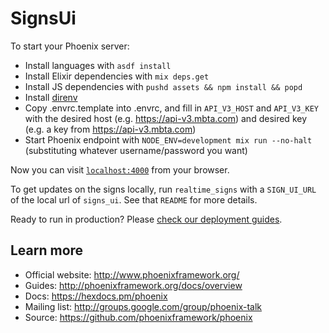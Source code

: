# SignsUi

To start your Phoenix server:

  * Install languages with `asdf install`
  * Install Elixir dependencies with `mix deps.get`
  * Install JS dependencies with `pushd assets && npm install && popd`
  * Install [direnv](https://direnv.net/docs/installation.html)
  * Copy .envrc.template into .envrc, and fill in `API_V3_HOST` and `API_V3_KEY` with the desired host (e.g. https://api-v3.mbta.com) and desired key (e.g. a key from https://api-v3.mbta.com)
  * Start Phoenix endpoint with `NODE_ENV=development mix run --no-halt` (substituting whatever username/password you want)

Now you can visit [`localhost:4000`](http://localhost:4000) from your browser.

To get updates on the signs locally, run `realtime_signs` with a `SIGN_UI_URL` of the local url of `signs_ui`.
See that `README` for more details.

Ready to run in production? Please [check our deployment guides](http://www.phoenixframework.org/docs/deployment).

## Learn more

  * Official website: http://www.phoenixframework.org/
  * Guides: http://phoenixframework.org/docs/overview
  * Docs: https://hexdocs.pm/phoenix
  * Mailing list: http://groups.google.com/group/phoenix-talk
  * Source: https://github.com/phoenixframework/phoenix
